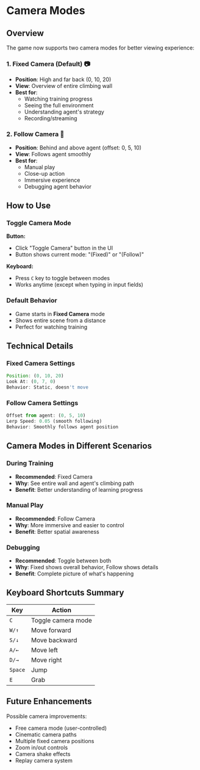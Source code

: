 # Camera Modes

## Overview

The game now supports two camera modes for better viewing experience:

### 1. Fixed Camera (Default) 📷
- **Position**: High and far back (0, 10, 20)
- **View**: Overview of entire climbing wall
- **Best for**: 
  - Watching training progress
  - Seeing the full environment
  - Understanding agent's strategy
  - Recording/streaming

### 2. Follow Camera 🎥
- **Position**: Behind and above agent (offset: 0, 5, 10)
- **View**: Follows agent smoothly
- **Best for**:
  - Manual play
  - Close-up action
  - Immersive experience
  - Debugging agent behavior

## How to Use

### Toggle Camera Mode

**Button:**
- Click "Toggle Camera" button in the UI
- Button shows current mode: "(Fixed)" or "(Follow)"

**Keyboard:**
- Press `C` key to toggle between modes
- Works anytime (except when typing in input fields)

### Default Behavior

- Game starts in **Fixed Camera** mode
- Shows entire scene from a distance
- Perfect for watching training

## Technical Details

### Fixed Camera Settings
```javascript
Position: (0, 10, 20)
Look At: (0, 7, 0)
Behavior: Static, doesn't move
```

### Follow Camera Settings
```javascript
Offset from agent: (0, 5, 10)
Lerp Speed: 0.05 (smooth following)
Behavior: Smoothly follows agent position
```

## Camera Modes in Different Scenarios

### During Training
- **Recommended**: Fixed Camera
- **Why**: See entire wall and agent's climbing path
- **Benefit**: Better understanding of learning progress

### Manual Play
- **Recommended**: Follow Camera
- **Why**: More immersive and easier to control
- **Benefit**: Better spatial awareness

### Debugging
- **Recommended**: Toggle between both
- **Why**: Fixed shows overall behavior, Follow shows details
- **Benefit**: Complete picture of what's happening

## Keyboard Shortcuts Summary

| Key | Action |
|-----|--------|
| `C` | Toggle camera mode |
| `W/↑` | Move forward |
| `S/↓` | Move backward |
| `A/←` | Move left |
| `D/→` | Move right |
| `Space` | Jump |
| `E` | Grab |

## Future Enhancements

Possible camera improvements:
- Free camera mode (user-controlled)
- Cinematic camera paths
- Multiple fixed camera positions
- Zoom in/out controls
- Camera shake effects
- Replay camera system
